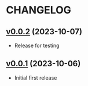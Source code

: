 # CHANGELOG

## [v0.0.2](https://github.com/NubeIO/module-core-system/tree/v0.0.2) (2023-10-07)
- Release for testing

## [v0.0.1](https://github.com/NubeIO/module-core-system/tree/v0.0.1) (2023-10-06)
- Initial first release